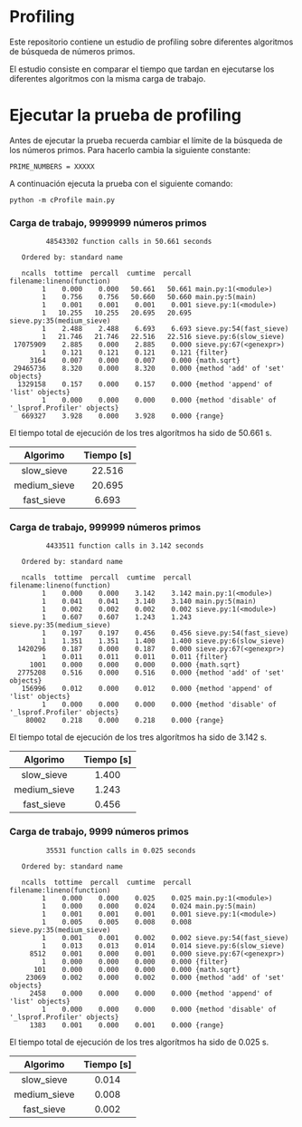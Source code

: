 # Profiling
 Este repositorio contiene un estudio de profiling sobre diferentes algoritmos de búsqueda de números primos.


 El estudio consiste en comparar el tiempo que tardan en ejecutarse los diferentes algoritmos con la misma carga de trabajo.
 
# Ejecutar la prueba de profiling
Antes de ejecutar la prueba recuerda cambiar el límite de la búsqueda de los números primos. Para hacerlo cambia la siguiente constante:
```
PRIME_NUMBERS = XXXXX
```
A continuación ejecuta la prueba con el siguiente comando:

```
python -m cProfile main.py
```

### Carga de trabajo, 9999999 números primos
```
         48543302 function calls in 50.661 seconds

   Ordered by: standard name

   ncalls  tottime  percall  cumtime  percall filename:lineno(function)
        1    0.000    0.000   50.661   50.661 main.py:1(<module>)
        1    0.756    0.756   50.660   50.660 main.py:5(main)
        1    0.001    0.001    0.001    0.001 sieve.py:1(<module>)
        1   10.255   10.255   20.695   20.695 sieve.py:35(medium_sieve)
        1    2.488    2.488    6.693    6.693 sieve.py:54(fast_sieve)
        1   21.746   21.746   22.516   22.516 sieve.py:6(slow_sieve)
 17075909    2.885    0.000    2.885    0.000 sieve.py:67(<genexpr>)
        1    0.121    0.121    0.121    0.121 {filter}
     3164    0.007    0.000    0.007    0.000 {math.sqrt}
 29465736    8.320    0.000    8.320    0.000 {method 'add' of 'set' objects}
  1329158    0.157    0.000    0.157    0.000 {method 'append' of 'list' objects}
        1    0.000    0.000    0.000    0.000 {method 'disable' of '_lsprof.Profiler' objects}
   669327    3.928    0.000    3.928    0.000 {range}
```
El tiempo total de ejecución de los tres algorítmos ha sido de 50.661 s.

| Algorimo      | Tiempo [s]    |
|:-------------:|:-------------:|
| slow_sieve    | 22.516        |
| medium_sieve  | 20.695        |
| fast_sieve    | 6.693         |


### Carga de trabajo, 999999 números primos

```
         4433511 function calls in 3.142 seconds

   Ordered by: standard name

   ncalls  tottime  percall  cumtime  percall filename:lineno(function)
        1    0.000    0.000    3.142    3.142 main.py:1(<module>)
        1    0.041    0.041    3.140    3.140 main.py:5(main)
        1    0.002    0.002    0.002    0.002 sieve.py:1(<module>)
        1    0.607    0.607    1.243    1.243 sieve.py:35(medium_sieve)
        1    0.197    0.197    0.456    0.456 sieve.py:54(fast_sieve)
        1    1.351    1.351    1.400    1.400 sieve.py:6(slow_sieve)
  1420296    0.187    0.000    0.187    0.000 sieve.py:67(<genexpr>)
        1    0.011    0.011    0.011    0.011 {filter}
     1001    0.000    0.000    0.000    0.000 {math.sqrt}
  2775208    0.516    0.000    0.516    0.000 {method 'add' of 'set' objects}
   156996    0.012    0.000    0.012    0.000 {method 'append' of 'list' objects}
        1    0.000    0.000    0.000    0.000 {method 'disable' of '_lsprof.Profiler' objects}
    80002    0.218    0.000    0.218    0.000 {range}
``` 

El tiempo total de ejecución de los tres algorítmos ha sido de 3.142 s.

| Algorimo      | Tiempo [s]    |
|:-------------:|:-------------:|
| slow_sieve    | 1.400         |
| medium_sieve  | 1.243         |
| fast_sieve    | 0.456         |

### Carga de trabajo, 9999 números primos

```
         35531 function calls in 0.025 seconds

   Ordered by: standard name

   ncalls  tottime  percall  cumtime  percall filename:lineno(function)
        1    0.000    0.000    0.025    0.025 main.py:1(<module>)
        1    0.000    0.000    0.024    0.024 main.py:5(main)
        1    0.001    0.001    0.001    0.001 sieve.py:1(<module>)
        1    0.005    0.005    0.008    0.008 sieve.py:35(medium_sieve)
        1    0.001    0.001    0.002    0.002 sieve.py:54(fast_sieve)
        1    0.013    0.013    0.014    0.014 sieve.py:6(slow_sieve)
     8512    0.001    0.000    0.001    0.000 sieve.py:67(<genexpr>)
        1    0.000    0.000    0.000    0.000 {filter}
      101    0.000    0.000    0.000    0.000 {math.sqrt}
    23069    0.002    0.000    0.002    0.000 {method 'add' of 'set' objects}
     2458    0.000    0.000    0.000    0.000 {method 'append' of 'list' objects}
        1    0.000    0.000    0.000    0.000 {method 'disable' of '_lsprof.Profiler' objects}
     1383    0.001    0.000    0.001    0.000 {range}

``` 

El tiempo total de ejecución de los tres algorítmos ha sido de 0.025 s.

| Algorimo      | Tiempo [s]    |
|:-------------:|:-------------:|
| slow_sieve    | 0.014         |
| medium_sieve  | 0.008         |
| fast_sieve    | 0.002         |
